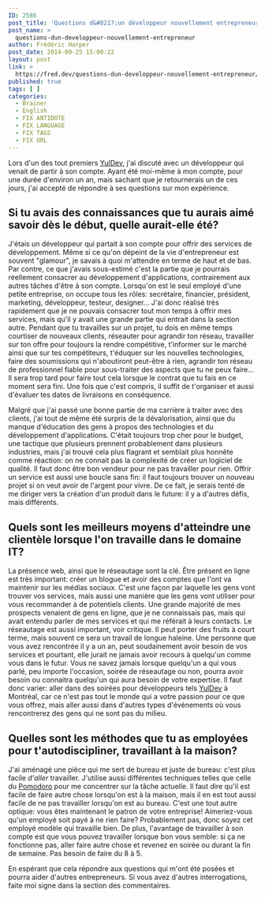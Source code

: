 ```yaml
---
ID: 2586
post_title: 'Questions d&#8217;un développeur nouvellement entrepreneur'
post_name: >
  questions-dun-developpeur-nouvellement-entrepreneur
author: Frédéric Harper
post_date: 2014-09-25 15:00:22
layout: post
link: >
  https://fred.dev/questions-dun-developpeur-nouvellement-entrepreneur/
published: true
tags: [ ]
categories:
  - Brainer
  - English
  - FIX ANTIDOTE
  - FIX LANGUAGE
  - FIX TAGS
  - FIX URL
---
```

Lors d'un des tout premiers <a title="Site Web du YulDev" href="https://www.meetup.com/YulDev/">YulDev</a>, j'ai discuté avec un développeur qui venait de partir à son compte. Ayant été moi-même à mon compte, pour une durée d'environ un an, mais sachant que je retournerais un de ces jours, j'ai accepté de répondre à ses questions sur mon expérience.
<h2>Si tu avais des connaissances que tu aurais aimé savoir dès le début, quelle aurait-elle été?</h2>
J'étais un développeur qui partait à son compte pour offrir des services de développement. Même si ce qu'on dépeint de la vie d'entrepreneur est souvent "glamour", je savais à quoi m'attendre en terme de haut et de bas. Par contre, ce que j'avais sous-estimé c'est la partie que je pourrais réellement consacrer au développement d'applications, contrairement aux autres tâches d'être à son compte. Lorsqu'on est le seul employé d'une petite entreprise, on occupe tous les rôles: secrétaire, financier, président, marketing, développeur, testeur, designer... J'ai donc réalisé très rapidement que je ne pouvais consacrer tout mon temps à offrir mes services, mais qu'il y avait une grande partie qui entrait dans la section autre. Pendant que tu travailles sur un projet, tu dois en même temps courtiser de nouveaux clients, réseauter pour agrandir ton réseau, travailler sur ton offre pour toujours la rendre compétitive, t'informer sur le marché ainsi que sur tes compétiteurs, t'éduquer sur les nouvelles technologies, faire des soumissions qui n'aboutiront peut-être à rien, agrandir ton réseau de professionnel fiable pour sous-traiter des aspects que tu ne peux faire... Il sera trop tard pour faire tout cela lorsque le contrat que tu fais en ce moment sera fini. Une fois que c'est compris, il suffit de t'organiser et aussi d'évaluer tes dates de livraisons en conséquence.

Malgré que j'ai passé une bonne partie de ma carrière à traiter avec des clients, j'ai tout de même été surpris de la dévalorisation, ainsi que du manque d'éducation des gens à propos des technologies et du développement d'applications. C'était toujours trop cher pour le budget, une tactique que plusieurs prennent probablement dans plusieurs industries, mais j'ai trouvé cela plus flagrant et semblait plus honnête comme réaction: on ne connait pas la complexité de créer un logiciel de qualité. Il faut donc être bon vendeur pour ne pas travailler pour rien. Offrir un service est aussi une boucle sans fin: il faut toujours trouver un nouveau projet si on veut avoir de l'argent pour vivre. De ce fait, je serais tenté de me diriger vers la création d'un produit dans le future: il y a d'autres défis, mais différents.
<h2>Quels sont les meilleurs moyens d'atteindre une clientèle lorsque l'on travaille dans le domaine IT?</h2>
La présence web, ainsi que le réseautage sont la clé. Être présent en ligne est très important: créer un blogue et avoir des comptes que l'ont va maintenir sur les médias sociaux. C'est une façon par laquelle les gens vont trouver vos services, mais aussi une manière que les gens vont utiliser pour vous recommander à de potentiels clients. Une grande majorité de mes prospects venaient de gens en ligne, que je ne connaissais pas, mais qui avait entendu parler de mes services et qui me référait à leurs contacts. Le réseautage est aussi important, voir critique. Il peut porter des fruits à court terme, mais souvent ce sera un travail de longue haleine. Une personne que vous avez rencontrée il y a un an, peut soudainement avoir besoin de vos services et pourtant, elle jurait ne jamais avoir recours à quelqu'un comme vous dans le futur. Vous ne savez jamais lorsque quelqu'un a qui vous parlé, peu importe l'occasion, soirée de réseautage ou non, pourra avoir besoin ou connaitra quelqu'un qui aura besoin de votre expertise. Il faut donc varier: aller dans des soirées pour développeurs tels <a title="Site Web du YulDev" href="https://www.meetup.com/YulDev/">YulDev</a> à Montréal, car ce n'est pas tout le monde qui a votre passion pour ce que vous offrez, mais aller aussi dans d'autres types d'événements où vous rencontrerez des gens qui ne sont pas du milieu.
<h2>Quelles sont les méthodes que tu as employées pour t'autodiscipliner, travaillant à la maison?</h2>
J'ai aménagé une pièce qui me sert de bureau et juste de bureau: c'est plus facile <em>d'aller</em> travailler. J'utilise aussi différentes techniques telles que celle du <a title="Pomodoro Technique" href="https://pomodorotechnique.com/">Pomodoro</a> pour me concentrer sur la tâche actuelle. Il faut dire qu'il est facile de faire autre chose lorsqu'on est à la maison, mais il en est tout aussi facile de ne pas travailler lorsqu'on est au bureau. C'est une tout autre optique: vous êtes maintenant le patron de votre entreprise! Aimeriez-vous qu'un employé soit payé à ne rien faire? Probablement pas, donc soyez cet employé modèle qui travaille bien. De plus, l'avantage de travailler à son compte est que vous pouvez travailler lorsque bon vous semble: si ça ne fonctionne pas, aller faire autre chose et revenez en soirée ou durant la fin de semaine. Pas besoin de faire du 8 à 5.

En espérant que cela répondre aux questions qui m'ont été posées et pourra aider d'autres entrepreneurs. Si vous avez d'autres interrogations, faite moi signe dans la section des commentaires.
<div id="gtx-trans" style="position: absolute; left: 184px; top: 267px;">
<div class="gtx-trans-icon"></div>
</div>
